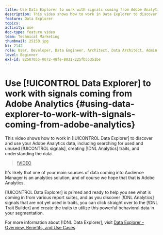 ```yaml
---
title: Use Data Explorer to work with signals coming from Adobe Analytics
description: This video shows how to work in Data Explorer to discover and use your Adobe Analytics data, including searching for used and unused signals, creating Analytics traits, and understanding the data.
feature: Data Explorer
topics: 
activity: use
doc-type: feature video
team: Technical Marketing
thumbnail: 25150.jpg
kt: 2142
role: User, Developer, Data Engineer, Architect, Data Architect, Admin, Leader
level: Beginner
exl-id: 82507055-0072-48fe-8031-225fb55351be
---
```

# Use [!UICONTROL Data Explorer] to work with signals coming from Adobe Analytics {#using-data-explorer-to-work-with-signals-coming-from-adobe-analytics}

This video shows how to work in [!UICONTROL Data Explorer] to discover and use your Adobe Analytics data, including searching for used and unused [!UICONTROL signals], creating [!DNL Analytics] traits, and understanding the data.

>[!VIDEO](https://video.tv.adobe.com/v/25150/?quality=12)

It's likely that one of your main sources of data coming into Audience Manager is an analytics solution, and of course we hope that that is Adobe Analytics.

[!UICONTROL Data Explorer] is primed and ready to help you see what is coming in from various report suites, and as you discover [!DNL Analytics] signals that are not yet used in traits, you can click straight over to the [!DNL Trait Builder] and create the traits to utilize this powerful behavioral data in your segmentation.

For more information about [!DNL Data Explorer], visit [Data Explorer - Overview, Benefits, and Use Cases](https://experienceleague.adobe.com/docs/audience-manager/user-guide/features/data-explorer/data-explorer-overview.html?lang=en).

